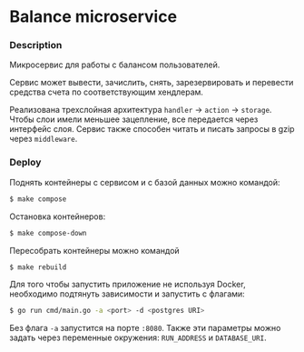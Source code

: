 # Balance microservice
### Description
Микросервис для работы с балансом пользователей.

Сервис может вывести, зачислить, снять, зарезервировать и перевести средства счета по соответствующим хендлерам.

Реализована трехслойная архитектура `handler` -> `action` -> `storage`. 
Чтобы слои имели меньшее зацепление, все передается через интерфейс слоя.
Сервис также способен читать и писать запросы в gzip через `middleware`.

### Deploy
Поднять контейнеры с сервисом и с базой данных можно командой:
```sh 
$ make compose
```

Остановка контейнеров:
```sh
$ make compose-down
```

Пересобрать контейнеры можно командой 
```sh 
$ make rebuild
```

Для того чтобы запустить приложение не используя Docker, необходимо подтянуть зависимости и запустить с флагами:
```sh
$ go run cmd/main.go -a <port> -d <postgres URI>
```
Без флага `-a` запустится на порте `:8080`. Также эти параметры можно задать через переменные окружения: `RUN_ADDRESS` и `DATABASE_URI`.